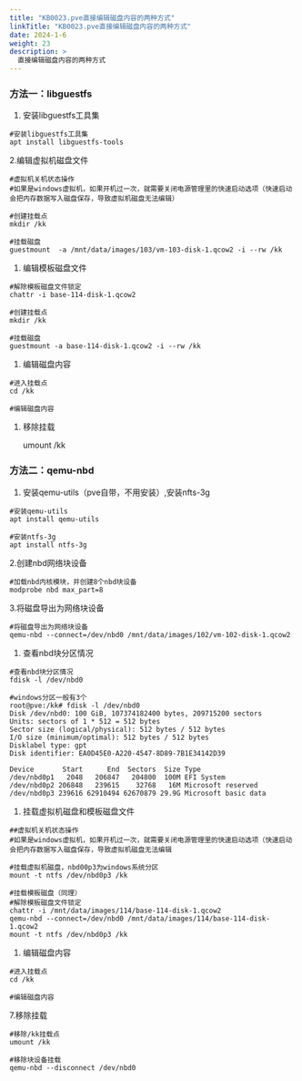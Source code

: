 ```yaml
---
title: "KB0023.pve直接编辑磁盘内容的两种方式"
linkTitle: "KB0023.pve直接编辑磁盘内容的两种方式"
date: 2024-1-6
weight: 23
description: >
  直接编辑磁盘内容的两种方式
---
```




### 方法一：libguestfs

1.  安装libguestfs工具集

```
#安装libguestfs工具集
apt install libguestfs-tools
```

2.编辑虚拟机磁盘文件

```
#虚拟机关机状态操作
#如果是windows虚拟机，如果开机过一次，就需要关闭电源管理里的快速启动选项（快速启动会把内存数据写入磁盘保存，导致虚拟机磁盘无法编辑）

#创建挂载点
mkdir /kk

#挂载磁盘
guestmount  -a /mnt/data/images/103/vm-103-disk-1.qcow2 -i --rw /kk
```

1.  编辑模板磁盘文件

```
#解除模板磁盘文件锁定
chattr -i base-114-disk-1.qcow2

#创建挂载点
mkdir /kk

#挂载磁盘
guestmount -a base-114-disk-1.qcow2 -i --rw /kk
```

1.  编辑磁盘内容

```
#进入挂载点
cd /kk

#编辑磁盘内容
```

1.  移除挂载



    umount /kk

### 方法二：qemu-nbd

1.  安装qemu-utils（pve自带，不用安装）,安装nfts-3g

```
#安装qemu-utils
apt install qemu-utils

#安装ntfs-3g
apt install ntfs-3g
```

2.创建nbd网络块设备

    #加载nbd内核模块，并创建8个nbd块设备
    modprobe nbd max_part=8

3.将磁盘导出为网络块设备

```
#将磁盘导出为网络块设备
qemu-nbd --connect=/dev/nbd0 /mnt/data/images/102/vm-102-disk-1.qcow2
```

1.  查看nbd块分区情况

```
#查看nbd块分区情况
fdisk -l /dev/nbd0

#windows分区一般有3个
root@pve:/kk# fdisk -l /dev/nbd0
Disk /dev/nbd0: 100 GiB, 107374182400 bytes, 209715200 sectors
Units: sectors of 1 * 512 = 512 bytes
Sector size (logical/physical): 512 bytes / 512 bytes
I/O size (minimum/optimal): 512 bytes / 512 bytes
Disklabel type: gpt
Disk identifier: EA0D45E0-A220-4547-8D89-7B1E34142D39

Device       Start      End  Sectors  Size Type
/dev/nbd0p1   2048   206847   204800  100M EFI System
/dev/nbd0p2 206848   239615    32768   16M Microsoft reserved
/dev/nbd0p3 239616 62910494 62670879 29.9G Microsoft basic data
```

1.  挂载虚拟机磁盘和模板磁盘文件

```
##虚拟机关机状态操作
#如果是windows虚拟机，如果开机过一次，就需要关闭电源管理里的快速启动选项（快速启动会把内存数据写入磁盘保存，导致虚拟机磁盘无法编辑

#挂载虚拟机磁盘，nbd00p3为windows系统分区
mount -t ntfs /dev/nbd0p3 /kk

#挂载模板磁盘（同理）
#解除模板磁盘文件锁定
chattr -i /mnt/data/images/114/base-114-disk-1.qcow2 
qemu-nbd --connect=/dev/nbd0 /mnt/data/images/114/base-114-disk-1.qcow2 
mount -t ntfs /dev/nbd0p3 /kk
```

1.  编辑磁盘内容

```
#进入挂载点
cd /kk

#编辑磁盘内容
```

7.移除挂载

```
#移除/kk挂载点
umount /kk

#移除块设备挂载
qemu-nbd --disconnect /dev/nbd0
```

